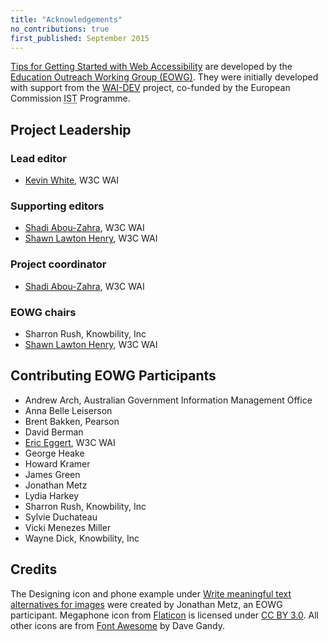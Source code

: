 ```yaml
---
title: "Acknowledgements"
no_contributions: true
first_published: September 2015
---
```


[Tips for Getting Started with Web Accessibility](index.html) are developed by the [Education Outreach Working Group (EOWG)](/WAI/EO/). They were initially developed with support from the [WAI-DEV](/WAI/DEV/) project, co-funded by the European Commission <abbr title="Information Society Technologies">IST</abbr> Programme.

## Project Leadership

### Lead editor

* [Kevin White](/People/#kevin), W3C WAI

### Supporting editors

* [Shadi Abou-Zahra](/People/shadi), W3C WAI
* [Shawn Lawton Henry](/People/shawn), W3C WAI

### Project coordinator

* [Shadi Abou-Zahra](/People/shadi), W3C WAI

### EOWG chairs

* Sharron Rush, Knowbility, Inc
* [Shawn Lawton Henry](/People/shawn), W3C WAI

## Contributing EOWG Participants

* Andrew Arch, Australian Government Information Management Office
* Anna Belle Leiserson
* Brent Bakken, Pearson
* David Berman
* [Eric Eggert](/People/yatil), W3C WAI
* George Heake
* Howard Kramer
* James Green
* Jonathan Metz
* Lydia Harkey
* Sharron Rush, Knowbility, Inc
* Sylvie Duchateau
* Vicki Menezes Miller
* Wayne Dick, Knowbility, Inc

## Credits

The Designing icon and phone example under [Write meaningful text alternatives for images](writing.html#write-meaningful-text-alternatives-for-images) were created by Jonathan Metz, an EOWG participant. Megaphone icon from [Flaticon](http://www.flaticon.com) is licensed under [CC BY 3.0](http://creativecommons.org/licenses/by/3.0/). All other icons are from [Font Awesome](http://fontawesome.io) by Dave Gandy.
